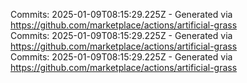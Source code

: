Commits: 2025-01-09T08:15:29.225Z - Generated via https://github.com/marketplace/actions/artificial-grass
<br>
Commits: 2025-01-09T08:15:29.225Z - Generated via https://github.com/marketplace/actions/artificial-grass
<br>
Commits: 2025-01-09T08:15:29.225Z - Generated via https://github.com/marketplace/actions/artificial-grass
<br>
